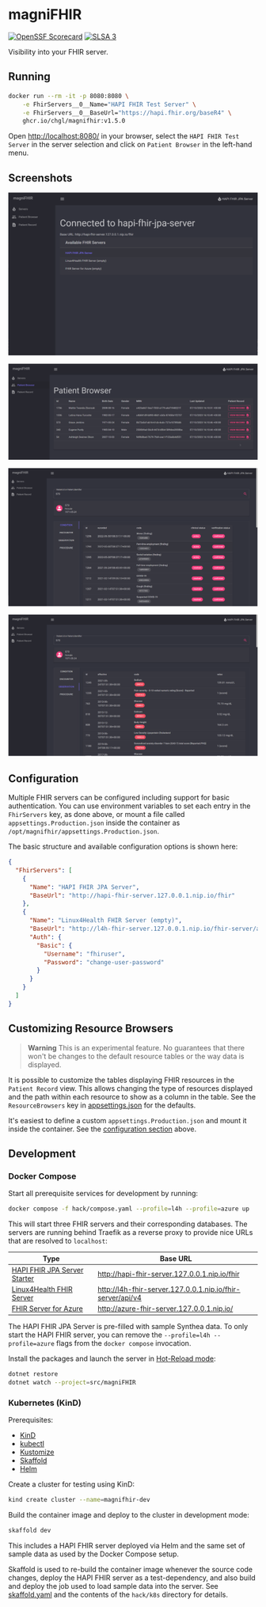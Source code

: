 # magniFHIR

[![OpenSSF Scorecard](https://api.securityscorecards.dev/projects/github.com/chgl/magniFHIR/badge)](https://api.securityscorecards.dev/projects/github.com/chgl/magniFHIR)
[![SLSA 3](https://slsa.dev/images/gh-badge-level3.svg)](https://slsa.dev)

Visibility into your FHIR server.

## Running

<!-- x-release-please-start-version -->

```sh
docker run --rm -it -p 8080:8080 \
    -e FhirServers__0__Name="HAPI FHIR Test Server" \
    -e FhirServers__0__BaseUrl="https://hapi.fhir.org/baseR4" \
    ghcr.io/chgl/magnifhir:v1.5.0
```

<!-- x-release-please-end -->

Open <http://localhost:8080/> in your browser, select the `HAPI FHIR Test Server` in the server selection and click on `Patient Browser` in the left-hand menu.

## Screenshots

![Screenshot showing the server selection](/docs/img/screenshots/server-selection.png "Configure multiple FHIR servers to connect to")

![Screenshot showing the patient browser](/docs/img/screenshots/patient-browser.png "List all Patient resources stored in the server")

![Screenshot showing the patient record conditions tab](/docs/img/screenshots/patient-record-conditions.png "See a Patient's Condition resources")

![Screenshot showing the patient record observations tab](/docs/img/screenshots/patient-record-observations.png "See a Patient's Observation resources")

## Configuration

Multiple FHIR servers can be configured including support for basic authentication.
You can use environment variables to set each entry in the `FhirServers` key, as done above,
or mount a file called `appsettings.Production.json` inside the container as `/opt/magnifhir/appsettings.Production.json`.

The basic structure and available configuration options is shown here:

```json
{
  "FhirServers": [
    {
      "Name": "HAPI FHIR JPA Server",
      "BaseUrl": "http://hapi-fhir-server.127.0.0.1.nip.io/fhir"
    },
    {
      "Name": "Linux4Health FHIR Server (empty)",
      "BaseUrl": "http://l4h-fhir-server.127.0.0.1.nip.io/fhir-server/api/v4",
      "Auth": {
        "Basic": {
          "Username": "fhiruser",
          "Password": "change-user-password"
        }
      }
    }
  ]
}
```

## Customizing Resource Browsers

> **Warning**
> This is an experimental feature. No guarantees that there won't be changes to the default
> resource tables or the way data is displayed.

It is possible to customize the tables displaying FHIR resources in the `Patient Record` view.
This allows changing the type of resources displayed and the path within each resource to show as a column in the table.
See the `ResourceBrowsers` key in [appsettings.json](./src/magniFHIR/appsettings.json) for the defaults.

It's easiest to define a custom `appsettings.Production.json` and mount it inside the container.
See the [configuration section](#configuration) above.

## Development

### Docker Compose

Start all prerequisite services for development by running:

```sh
docker compose -f hack/compose.yaml --profile=l4h --profile=azure up
```

This will start three FHIR servers and their corresponding databases. The servers are running behind Traefik as a
reverse proxy to provide nice URLs that are resolved to `localhost`:

| Type                                                                                    | Base URL                                                     |
| --------------------------------------------------------------------------------------- | ------------------------------------------------------------ |
| [HAPI FHIR JPA Server Starter](https://github.com/hapifhir/hapi-fhir-jpaserver-starter) | <http://hapi-fhir-server.127.0.0.1.nip.io/fhir>              |
| [Linux4Health FHIR Server](https://github.com/LinuxForHealth/FHIR)                      | <http://l4h-fhir-server.127.0.0.1.nip.io/fhir-server/api/v4> |
| [FHIR Server for Azure](https://github.com/microsoft/fhir-server)                       | <http://azure-fhir-server.127.0.0.1.nip.io/>                 |

The HAPI FHIR JPA Server is pre-filled with sample Synthea data. To only start the HAPI FHIR server, you can remove the `--profile=l4h --profile=azure` flags
from the `docker compose` invocation.

Install the packages and launch the server in [Hot-Reload mode](https://docs.microsoft.com/en-us/aspnet/core/test/hot-reload?view=aspnetcore-6.0):

```sh
dotnet restore
dotnet watch --project=src/magniFHIR
```

### Kubernetes (KinD)

Prerequisites:

- [KinD](https://kind.sigs.k8s.io/)
- [kubectl](https://kubernetes.io/docs/tasks/tools/)
- [Kustomize](https://kustomize.io/)
- [Skaffold](https://skaffold.dev/)
- [Helm](https://helm.sh/)

Create a cluster for testing using KinD:

```sh
kind create cluster --name=magnifhir-dev
```

Build the container image and deploy to the cluster in development mode:

```sh
skaffold dev
```

This includes a HAPI FHIR server deployed via Helm and the same set of sample data as used
by the Docker Compose setup.

Skaffold is used to re-build the container image whenever the source code changes, deploy the HAPI FHIR server as a test-dependency, and also build and deploy the job used to load sample data into the server. See [skaffold.yaml](./skaffold.yaml) and the contents of the `hack/k8s` directory for details.
